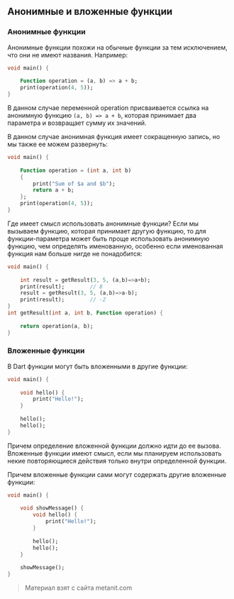 ## Анонимные и вложенные функции

### Анонимные функции

Анонимные функции похожи на обычные функции за тем исключением, что они не имеют названия. Например:

```dart
void main() {
    
    Function operation = (a, b) => a + b;
    print(operation(4, 5));
}
```

В данном случае переменной operation присваивается ссылка на анонимную функцию `(a, b) => a + b`, которая принимает два параметра и возвращает сумму их значений.

В данном случае анонимная функция имеет сокращенную запись, но мы также ее можем развернуть:

```dart
void main() {
    
    Function operation = (int a, int b)
    {
        print("Sum of $a and $b");
        return a + b;
    };
    print(operation(4, 5));
}
```

Где имеет смысл использовать анонимные функции? Если мы вызываем функцию, которая принимает другую функцию, то для функции-параметра может быть проще использовать анонимную функцию, чем определять именованную, особенно если именованная функция нам больше нигде не понадобится:

```dart
void main() {
    
    int result = getResult(3, 5, (a,b)=>a+b);
    print(result);        // 8
    result = getResult(3, 5, (a,b)=>a-b);
    print(result);        // -2
}
int getResult(int a, int b, Function operation) {
    
    return operation(a, b);
}
```

### Вложенные функции

В Dart функции могут быть вложенными в другие функции:

```dart
void main() {
    
    void hello() {
        print("Hello!");
    }
    
    hello();
    hello();
}
```

Причем определение вложенной функции должно идти до ее вызова. Вложенные функции имеют смысл, если мы планируем использовать некие повторяющиеся действия только внутри определенной функции.

Причем вложенные функции сами могут содержать другие вложенные функции:

```dart
void main() {
    
    void showMessage() {
        void hello() {
            print("Hello!");
        }
        
        hello();
        hello();
    }
    
    showMessage();
}
```


> Материал взят с сайта metanit.com
